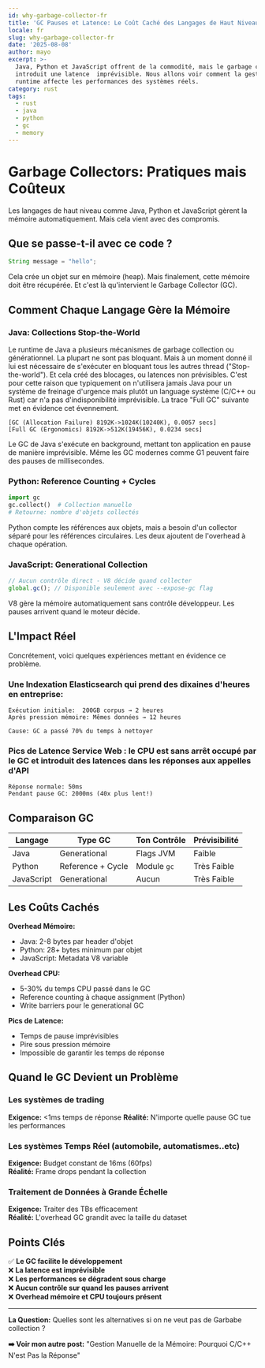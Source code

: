 ```yaml
---
id: why-garbage-collector-fr
title: 'GC Pauses et Latence: Le Coût Caché des Langages de Haut Niveau'
locale: fr
slug: why-garbage-collector-fr
date: '2025-08-08'
author: mayo
excerpt: >-
  Java, Python et JavaScript offrent de la commodité, mais le garbage collection
  introduit une latence  imprévisible. Nous allons voir comment la gestion mémoire
  runtime affecte les performances des systèmes réels.
category: rust
tags:
  - rust
  - java
  - python
  - gc
  - memory
---
```


# Garbage Collectors: Pratiques mais Coûteux

Les langages de haut niveau comme Java, Python et JavaScript gèrent la mémoire automatiquement. Mais cela vient avec des compromis.

## Que se passe-t-il avec ce code ?

```java
String message = "hello";
```

Cela crée un objet sur en mémoire (heap). Mais finalement, cette mémoire doit être récupérée. Et c'est là qu'intervient le Garbage Collector (GC).

## Comment Chaque Langage Gère la Mémoire

### Java: Collections Stop-the-World
Le runtime de Java a plusieurs mécanismes de garbage collection ou générationnel. La plupart ne sont pas bloquant. Mais à un moment donné il lui est nécessaire de s'exécuter en bloquant tous les autres thread ("Stop-the-world"). Et cela créé des blocages, ou latences non prévisibles. C'est pour cette raison que typiquement on n'utilisera jamais Java pour un système de freinage d'urgence mais plutôt un language système (C/C++ ou Rust) car n'a pas d'indisponibilité imprévisible. La trace "Full GC" suivante met en évidence cet évennement.

```
[GC (Allocation Failure) 8192K->1024K(10240K), 0.0057 secs]
[Full GC (Ergonomics) 8192K->512K(19456K), 0.0234 secs]
```

Le GC de Java s'exécute en background, mettant ton application en pause de manière imprévisible. Même les GC modernes comme G1 peuvent faire des pauses de millisecondes.

### Python: Reference Counting + Cycles
```python
import gc
gc.collect()  # Collection manuelle
# Retourne: nombre d'objets collectés
```

Python compte les références aux objets, mais a besoin d'un collector séparé pour les références circulaires. Les deux ajoutent de l'overhead à chaque opération.

### JavaScript: Generational Collection
```javascript
// Aucun contrôle direct - V8 décide quand collecter
global.gc(); // Disponible seulement avec --expose-gc flag
```

V8 gère la mémoire automatiquement sans contrôle développeur. Les pauses arrivent quand le moteur décide.

## L'Impact Réel

Concrétement, voici quelques expériences mettant en évidence ce problème.

### Une Indexation Elasticsearch qui prend des dixaines d'heures en entreprise:
```
Exécution initiale:  200GB corpus → 2 heures
Après pression mémoire: Mêmes données → 12 heures

Cause: GC a passé 70% du temps à nettoyer
```

### Pics de Latence Service Web : le CPU est sans arrêt occupé par le GC et introduit des latences dans les réponses aux appelles d'API
```
Réponse normale: 50ms
Pendant pause GC: 2000ms (40x plus lent!)
```

## Comparaison GC

| Langage    | Type GC           | Ton Contrôle | Prévisibilité  |
|------------|-------------------|----------------|----------------|
| Java       | Generational      | Flags JVM      | Faible         |
| Python     | Reference + Cycle | Module `gc`    | Très Faible    |
| JavaScript | Generational      | Aucun          | Très Faible    |

## Les Coûts Cachés

**Overhead Mémoire:**
- Java: 2-8 bytes par header d'objet
- Python: 28+ bytes minimum par objet  
- JavaScript: Metadata V8 variable

**Overhead CPU:**
- 5-30% du temps CPU passé dans le GC
- Reference counting à chaque assignment (Python)
- Write barriers pour le generational GC

**Pics de Latence:**
- Temps de pause imprévisibles
- Pire sous pression mémoire
- Impossible de garantir les temps de réponse

## Quand le GC Devient un Problème

### Les systèmes de trading
**Exigence:** <1ms temps de réponse
**Réalité:** N'importe quelle pause GC tue les performances

### Les systèmes Temps Réel (automobile, automatismes..etc)
**Exigence:** Budget constant de 16ms (60fps)  
**Réalité:** Frame drops pendant la collection

### Traitement de Données à Grande Échelle
**Exigence:** Traiter des TBs efficacement  
**Réalité:** L'overhead GC grandit avec la taille du dataset

## Points Clés

✅ **Le GC facilite le développement**  
❌ **La latence est imprévisible**  
❌ **Les performances se dégradent sous charge**  
❌ **Aucun contrôle sur quand les pauses arrivent**  
❌ **Overhead mémoire et CPU toujours présent**

---

**La Question:** Quelles sont les alternatives si on ne veut pas de Garbabe collection ?

**➡️ Voir mon autre post:** "Gestion Manuelle de la Mémoire: Pourquoi C/C++ N'est Pas la Réponse"
